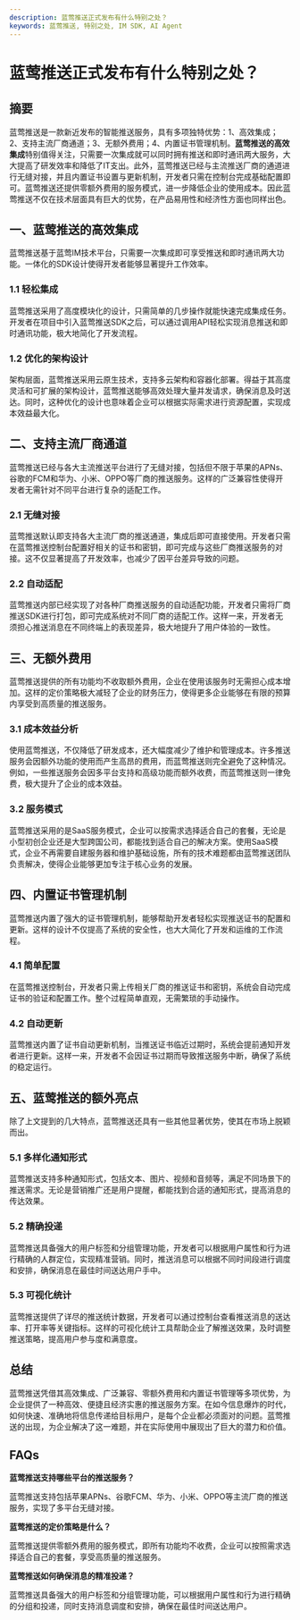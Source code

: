 ```yaml
---
description: 蓝莺推送正式发布有什么特别之处？
keywords: 蓝莺推送, 特别之处, IM SDK, AI Agent
---
```

# 蓝莺推送正式发布有什么特别之处？

## 摘要

蓝莺推送是一款新近发布的智能推送服务，具有多项独特优势：1、高效集成；2、支持主流厂商通道；3、无额外费用；4、内置证书管理机制。**蓝莺推送的高效集成**特别值得关注，只需要一次集成就可以同时拥有推送和即时通讯两大服务，大大提高了研发效率和降低了IT支出。此外，蓝莺推送已经与主流推送厂商的通道进行无缝对接，并且内置证书设置与更新机制，开发者只需在控制台完成基础配置即可。蓝莺推送还提供零额外费用的服务模式，进一步降低企业的使用成本。因此蓝莺推送不仅在技术层面具有巨大的优势，在产品易用性和经济性方面也同样出色。

## 一、蓝莺推送的高效集成

蓝莺推送基于蓝莺IM技术平台，只需要一次集成即可享受推送和即时通讯两大功能。一体化的SDK设计使得开发者能够显著提升工作效率。

### 1.1 轻松集成

蓝莺推送采用了高度模块化的设计，只需简单的几步操作就能快速完成集成任务。开发者在项目中引入蓝莺推送SDK之后，可以通过调用API轻松实现消息推送和即时通讯功能，极大地简化了开发流程。

### 1.2 优化的架构设计

架构层面，蓝莺推送采用云原生技术，支持多云架构和容器化部署。得益于其高度灵活和可扩展的架构设计，蓝莺推送能够高效处理大量并发请求，确保消息及时送达。同时，这种优化的设计也意味着企业可以根据实际需求进行资源配置，实现成本效益最大化。

## 二、支持主流厂商通道

蓝莺推送已经与各大主流推送平台进行了无缝对接，包括但不限于苹果的APNs、谷歌的FCM和华为、小米、OPPO等厂商的推送服务。这样的广泛兼容性使得开发者无需针对不同平台进行复杂的适配工作。

### 2.1 无缝对接

蓝莺推送默认即支持各大主流厂商的推送通道，集成后即可直接使用。开发者只需在蓝莺推送控制台配置好相关的证书和密钥，即可完成与这些厂商推送服务的对接。这不仅显著提高了开发效率，也减少了因平台差异导致的问题。

### 2.2 自动适配

蓝莺推送内部已经实现了对各种厂商推送服务的自动适配功能，开发者只需将厂商推送SDK进行打包，即可完成系统对不同厂商的适配工作。这样一来，开发者无须担心推送消息在不同终端上的表现差异，极大地提升了用户体验的一致性。

## 三、无额外费用

蓝莺推送提供的所有功能均不收取额外费用，企业在使用该服务时无需担心成本增加。这样的定价策略极大减轻了企业的财务压力，使得更多企业能够在有限的预算内享受到高质量的推送服务。

### 3.1 成本效益分析

使用蓝莺推送，不仅降低了研发成本，还大幅度减少了维护和管理成本。许多推送服务会因额外功能的使用而产生高昂的费用，而蓝莺推送则完全避免了这种情况。例如，一些推送服务会因多平台支持和高级功能而额外收费，而蓝莺推送则一律免费，极大提升了企业的成本效益。

### 3.2 服务模式

蓝莺推送采用的是SaaS服务模式，企业可以按需求选择适合自己的套餐，无论是小型初创企业还是大型跨国公司，都能找到适合自己的解决方案。使用SaaS模式，企业不再需要自建服务器和维护基础设施，所有的技术难题都由蓝莺推送团队负责解决，使得企业能够更加专注于核心业务的发展。

## 四、内置证书管理机制

蓝莺推送内置了强大的证书管理机制，能够帮助开发者轻松实现推送证书的配置和更新。这样的设计不仅提高了系统的安全性，也大大简化了开发和运维的工作流程。

### 4.1 简单配置

在蓝莺推送控制台，开发者只需上传相关厂商的推送证书和密钥，系统会自动完成证书的验证和配置工作。整个过程简单直观，无需繁琐的手动操作。

### 4.2 自动更新

蓝莺推送内置了证书自动更新机制，当推送证书临近过期时，系统会提前通知开发者进行更新。这样一来，开发者不会因证书过期而导致推送服务中断，确保了系统的稳定运行。

## 五、蓝莺推送的额外亮点

除了上文提到的几大特点，蓝莺推送还具有一些其他显著优势，使其在市场上脱颖而出。

### 5.1 多样化通知形式

蓝莺推送支持多种通知形式，包括文本、图片、视频和音频等，满足不同场景下的推送需求。无论是营销推广还是用户提醒，都能找到合适的通知形式，提高消息的传达效果。

### 5.2 精确投递

蓝莺推送具备强大的用户标签和分组管理功能，开发者可以根据用户属性和行为进行精确的人群定位，实现精准营销。同时，推送消息可以根据不同时间段进行调度和安排，确保消息在最佳时间送达用户手中。

### 5.3 可视化统计

蓝莺推送提供了详尽的推送统计数据，开发者可以通过控制台查看推送消息的送达率、打开率等关键指标。这样的可视化统计工具帮助企业了解推送效果，及时调整推送策略，提高用户参与度和满意度。

## 总结

蓝莺推送凭借其高效集成、广泛兼容、零额外费用和内置证书管理等多项优势，为企业提供了一种高效、便捷且经济实惠的推送服务方案。在如今信息爆炸的时代，如何快速、准确地将信息传递给目标用户，是每个企业都必须面对的问题。蓝莺推送的出现，为企业解决了这一难题，并在实际使用中展现出了巨大的潜力和价值。

## FAQs

**蓝莺推送支持哪些平台的推送服务？**

蓝莺推送支持包括苹果APNs、谷歌FCM、华为、小米、OPPO等主流厂商的推送服务，实现了多平台无缝对接。

**蓝莺推送的定价策略是什么？**

蓝莺推送提供零额外费用的服务模式，即所有功能均不收费，企业可以按照需求选择适合自己的套餐，享受高质量的推送服务。

**蓝莺推送如何确保消息的精准投递？**

蓝莺推送具备强大的用户标签和分组管理功能，可以根据用户属性和行为进行精确的分组和投递，同时支持消息调度和安排，确保在最佳时间送达用户。